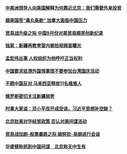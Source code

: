 #### [中美洲领导人向美国解释为何靠近北京：我们需要外来投资](../pages/zyyyoeqqvi/4610516.md?t=10120933) 

#### [跟美国签“毒丸条款” 加拿大面临中国压力](../pages/zyyyoeqqvi/4610475.md?t=10120933) 

#### [贸易战升级之际 中国9月份对美贸易顺差创新纪录](../pages/zyyyoeqqvi/4610476.md?t=10120933) 

#### [独家：新疆再教育营内偷拍视频首曝光](../pages/zyyyoeqqvi/4610374.md?t=10120933) 

#### [孟宏伟出事  人权组织为他呼吁正当权利](../pages/zyyyoeqqvi/4609886.md?t=10120933) 

#### [中国要求驻港外国领事馆不要参加台湾国庆活动](../pages/zyyyoeqqvi/4609397.md?t=10120933) 

#### [不顾中国反对 马来西亚释放11名维族人](../pages/zyyyoeqqvi/4609392.md?t=10120933) 

#### [俄罗斯密切关注新疆局势](../pages/zyyyoeqqvi/4609290.md?t=10120933) 

#### [时事大家谈：邓小平改开成空谈，习近平思想补空缺？](../pages/zyyyoeqqvi/4609236.md?t=10120933) 

#### [北京批美对华经贸政策 否认对美间谍活动](../pages/zyyyoeqqvi/4609207.md?t=10120933) 

#### [贸易战加剧-股票暴跌之际  姆努钦-易纲进行会谈](../pages/zyyyoeqqvi/4609194.md?t=10120933) 

#### [华盛顿称抓到中国间谍　北京称无中生有](../pages/zyyyoeqqvi/4609020.md?t=10120933) 

